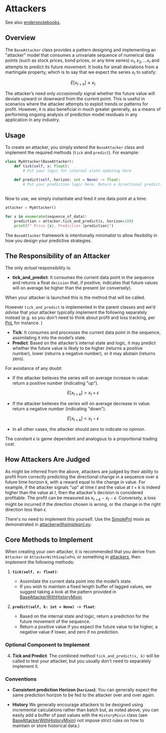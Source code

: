 


# Attackers

See also [endersnotebooks](https://github.com/microprediction/endersnotebooks). 

## Overview

The `BaseAttacker` class provides a pattern designing and implementing an "attacker" model that consumes a univariate sequence of numerical data points (such as stock prices, bond prices, or any time series) $x_1, x_2, \dots x_t$ and attempts to predict its future movement. It looks for small deviations from a martingale property, which is to say that we expect the series $x_t$ to satisfy:

$$ E[x_{t+k}] \approx x_t $$

The attacker’s need only *occasionally* signal whether the future value will deviate upward or downward from the current point. This is useful in scenarios where the attacker attempts to exploit trends or patterns for profit. However, it is also beneficial in much greater generally, as a means of performing ongoing analysis of prediction model residuals in any application in any industry. 

## Usage

To create an attacker, you simply extend the `BaseAttacker` class and implement the required methods (`tick` and `predict`). For example:

```python
class MyAttacker(BaseAttacker):
    def tick(self, x: float):
        # Put your logic for internal state updating here
    
    def predict(self, horizon: int = None) -> float:
        # Put your prediction logic here. Return a directional prediction: -1 for down, 1 for up, 0 for no opinion
        
```

Now to use, we simply instantiate and feed it one data point at a time:

```python
attacker = MyAttacker()

for x in enumerate(sequence_of_data):
    prediction = attacker.tick_and_predict(x, horizon=100)
    print(f" Price {x}, Prediction {prediction}")
```

The `BaseAttacker` framework is intentionally minimalist to allow flexibility in how you design your predictive strategies. 


## The Responsibility of an Attacker

The only *actual* responsibility is:

- **tick_and_predict**: It consumes the current data
point in the sequence and returns a float `decision` that, if positive, indicates that future
values will on average be higher than the present (or conversely).

When your attacker is launched this is the  method that will be called. 

However `tick_and_predict` is implemented in the parent classes and we'd *advise* that your attacker *typically* implement the following separately instead (e.g. so you don't
need to think about profit and loss tracking, per [PnL](https://github.com/microprediction/endersgame/blob/main/endersgame/accounting/pnl.py) for instance. )
- **Tick**: It consumes and processes the current data point in the sequence, assimilating it into the model’s state.
- **Predict**: Based on the attacker’s internal state and logic, it may predict whether the future value is likely to be higher (returns a positive number), lower (returns a negative number), or it may abstain (returns zero).
  
For avoidance of any doubt: 

- If the attacker believes the series will on average increase in value: return a positive number (indicating "up").

$$ E[x_{t+k}] >  x_t + \epsilon $$

  
- If the attacker believes the series will on average decrease in value: return a negative number (indicating "down").


$$ E[x_{t+k}] <  x_t - \epsilon $$


- In all other cases, the attacker should zero to indicate no opinion.

The constant $\epsilon$ is game dependent and analogous to a proportional trading cost.  

## How Attackers Are Judged

As might be inferred from the above, attackers are judged by their ability to profit from correctly predicting the directional change in a sequence over a future time horizon $k$, with a reward equal to the change in value. For example, if the attacker signals "up" at time $t$ and the value at $t+k$ is indeed higher than the value at $t$, then the attacker’s decision is considered profitable. The profit can be measured as $x_{t+k} - x_t -\epsilon$. Conversely, a loss might be incurred if the direction chosen is wrong, or the change in the right direction less than $\epsilon$. 

There's no need to implement this yourself. Use the [SimplePnl](https://github.com/microprediction/endersgame/blob/main/endersgame/accounting/simplepnl.py) mixin as demonstrated in [attackerwithsimplepnl.py](https://github.com/microprediction/endersgame/blob/main/endersgame/attackers/attackerwithsimplepnl.py). 

## Core Methods to Implement
When creating your own attacker, it is recommended that
you derive from `Attacker` or `AttackerWithSimplePnL` or something in 
[attackers](https://github.com/microprediction/endersgame/tree/main/endersgame/attackers), then implement the
following methods:

1. **`tick(self, x: float)`**:
    - Assimilate the current data point into the model’s state.
    - If you wish to maintain a fixed length buffer of lagged values, we suggest taking a look at the pattern provided in [BaseAttackerWithHistoryMixin](https://github.com/microprediction/endersgame/blob/main/endersgame/attackers/baseattackerwithhistorymixin.py). 
   
2. **`predict(self, k: int = None) -> float`**:
    - Based on the internal state and logic, return a prediction for the future movement of the sequence.
    - Return a positive value if you expect the future value to be higher, a negative value if lower, and zero if no prediction.



### Optional Component to Implement

4. **Tick and Predict**: The combined method `tick_and_predict(x, k)` will be called to test your attacker, but you usually don't need to separately implement it. 

### Conventions


- **Consistent prediction Horizon (`horizon`)**: You can generally expect the same prediction horizon to be fed to the attacker over and over again. 

- **History**  We generally encourage attackers to be designed using incremental calculations rather than batch but, as noted above, you can
easily add a buffer of past values with the `HistoryMixin` class (see [BaseAttackerWithHistoryMixin](https://github.com/microprediction/endersgame/blob/main/endersgame/attackers/baseattackerwithhistorymixin.py)) not impose strict rules on how to maintain or store historical data.)





